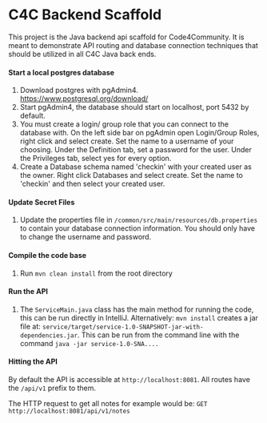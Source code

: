 # C4C Backend Scaffold

This project is the Java backend api scaffold for Code4Community. It is meant to demonstrate API routing and database connection techniques that should be utilized in all C4C Java back ends.

#### Start a local postgres database
1. Download postgres with pgAdmin4. https://www.postgresql.org/download/
2. Start pgAdmin4, the database should start on localhost, port 5432 by default.
3. You must create a login/ group role that you can connect to the database with.
On the left side bar on pgAdmin open Login/Group Roles, right click and select create.
Set the name to a username of your choosing.
Under the Definition tab, set a password for the user.
Under the Privileges tab, select yes for every option.
4. Create a Database schema named 'checkin' with your created user as the owner.
Right click Databases and select create.
Set the name to 'checkin' and then select your created user.

#### Update Secret Files
1. Update the properties file in `/common/src/main/resources/db.properties` to contain your database connection information.
You should only have to change the username and password. 

#### Compile the code base
1. Run `mvn clean install` from the root directory

#### Run the API
1. The `ServiceMain.java` class has the main method for running the code, this can be run directly in IntelliJ.
Alternatively: `mvn install` creates a jar file at:
`service/target/service-1.0-SNAPSHOT-jar-with-dependencies.jar`.
This can be run from the command line with the command `java -jar service-1.0-SNA....`

#### Hitting the API
By default the API is accessible at `http://localhost:8081`. All routes
have the `/api/v1` prefix to them.

The HTTP request to get all notes for example would be:
`GET http://localhost:8081/api/v1/notes`

